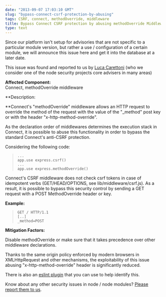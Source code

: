 ```yaml
---
date: "2013-09-07 17:03:10 GMT"
slug: "bypass-connect-csrf-protection-by-abusing"
tags: CSRF, connect, methodOverride, middleware
title: Bypass Connect CSRF protection by abusing methodOverride Middleware
type: text
---
```

Since our platform isn't setup for advisories that are not specific to a particular module version, but rather a use / configuration of a certain module, we will announce this issue here and get it into the database at a later date.

This issue was found and reported to us by [Luca Carettoni](http://twitter.com/_ikki) (who we consider one of the node security projects core advisers in many areas)

  
**Affected Component:**   
Connect, methodOverride middleware   
  
**Description:  
  
**Connect's "methodOverride" middleware allows an HTTP request to override the method of the request with the value of the "\_method" post key or with the header "x-http-method-override".

As the declaration order of middlewares determines the execution stack in Connect, it is possible to abuse this functionality in order to bypass the standard Connect's anti-CSRF protection.

Considering the following code:

>     ... 
>     app.use express.csrf() 
>     ... 
>     app.use express.methodOverride()
>     
> 
> 

Connect's CSRF middleware does not check csrf tokens in case of idempotent verbs (GET/HEAD/OPTIONS, see lib/middleware/csrf.js). As a result, it is possible to bypass this security control by sending a GET request with a POST MethodOverride header or key.

**Example:**

>     GET / HTTP/1.1 
>     [..] 
>     _method=POST
>     
> 
> 

**Mitigation Factors:**

Disable methodOverride or make sure that it takes precedence over other middleware declarations.

Thanks to the same origin policy enforced by modern browsers in XMLHttpRequest and other mechanisms, the exploitability of this issue abusing "x-http-method-override" header is significantly reduced.

  
There is also an [eslint plugin](https://github.com/evilpacket/eslint-rules) that you can use to help identify this.

Know about any other security issues in node / node modules? [Please report them to us](mailto:contact@liftsecurity.io?subject=NodeSecurity%20Vuln%20Report).